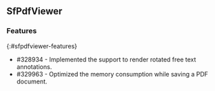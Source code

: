 ## SfPdfViewer

### Features
{:#sfpdfviewer-features}

* \#328934 - Implemented the support to render rotated free text annotations.
* \#329963 - Optimized the memory consumption while saving a PDF document.